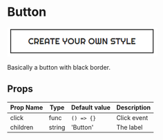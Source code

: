 # Button

![Bin Item Photo](./screenshots/Button.PNG)

Basically a button with black border.

## Props

| Prop Name | Type   | Default value  | Description |
|-----------|--------|----------------|-------------|
| click     | func   | ```() => {}``` | Click event |
| children  | string | 'Button'       | The label   |
